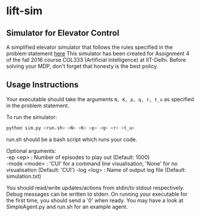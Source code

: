 # lift-sim
## Simulator for Elevator Control

A simplified elevator simulator that follows the rules specified in the problem statement [here](http://www.cse.iitd.ac.in/~mausam/courses/col333/autumn2016/)
This simulator has been created for Assignment 4 of the fall 2016 course COL333 (Artificial Intelligence) at IIT-Delhi. Before solving your MDP, don't forget that honesty is the best policy.

## Usage Instructions

Your executable should take the arguments ```N, K, p, q, r, t_u``` as specified in the problem statement.

To run the simulator:
```bash 
python sim.py <run.sh> <N> <K> <p> <q> <r> <t_u>
```

run.sh should be a bash script which runs your code.

Optional arguments:  
-ep \<ep>     : Number of episodes to play out (Default: 1000)  
-mode \<mode> : 'CUI' for a command line visualisation, 'None' for no visualisation (Default: 'CUI')
-log \<log>   : Name of output log file (Default: simulation.txt)

You should read/write updates/actions from stdin/to stdout respectively. Debug messages can be written to stderr. On running your executable for the first time, you should send a '0' when ready. You may have a look at SimpleAgent.py and run.sh for an example agent.
